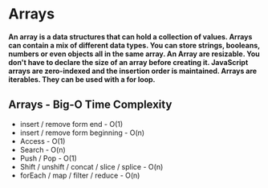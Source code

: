 # Arrays

#### An array is a data structures that can hold a collection of values. Arrays can contain a mix of different data types. You can store strings, booleans, numbers or even objects all in the same array. An Array are resizable. You don't have to declare the size of an array before creating it. JavaScript arrays are zero-indexed and the insertion order is maintained. Arrays are iterables. They can be used with a for loop.

## Arrays - Big-O Time Complexity

- insert / remove form end - O(1)
- insert / remove form beginning - O(n)
- Access - O(1)
- Search - O(n)
- Push / Pop - O(1)
- Shift / unshift / concat / slice / splice - O(n)
- forEach / map / filter / reduce - O(n)
